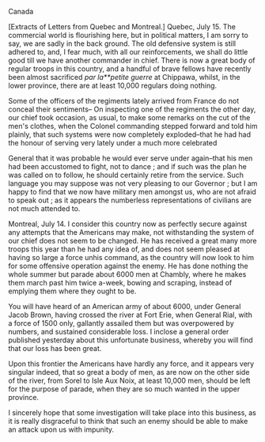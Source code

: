 Canada[Extracts of Letters from Quebec and Montreal.] Quebec, July 15. The
                    commercial world is flourishing here, but in political matters, I am sorry
                    to say, we are sadly in the back ground. The old defensive system is still
                    adhered to, and, I fear much, with all our reinforcements,
                    we shall do little good till we have another commander in chief. There is
                    now a great body of regular troops in this country, and a handful of brave
                    fellows have recently been almost sacrificed *par la**petite guerre* at Chippawa, whilst, in the lower
                        province, there are at least 10,000 regulars doing nothing.Some of the officers of the regiments lately arrived from France
                    do not conceal their sentiments– On inspecting one of the regiments
                    the other day, our chief took occasion, as usual, to make some remarks on the cut of the men's clothes, when the Colonel commanding stepped forward and told him plainly, that such systems
                    were now completely exploded–that he had had the honour
                    of serving very lately under a much more celebratedGeneral that it was probable he would ever serve under
                    again–that his men had been accustomed to fight, not to dance ; and
                    if such was the plan he was called on to follow, he should certainly retire
                    from the service. Such language you may suppose was not very pleasing
                    to our Governor ; but I am happy to find that we now have military men
                    amongst us, who are not afraid to speak out ; as it appears the
                    numberless representations of civilians are not much attended to.Montreal, July 14. I consider this country now as perfectly secure
                    against any attempts that the Americans may make, not withstanding the
                    system of our chief does not seem to be changed. He has received a great
                    many more troops this year than he had any idea of, and does not seem
                    pleased at having so large a force unhis command, as the country
                    will now look to him for some offensive operation against the enemy.
                    He has done nothing the whole summer but parade about 6000
                    men at Chambly, where he makes them march past him twice a-week, bowing and
                    scraping, instead of emplying them where they ought to be.You will have heard of an American army of about 6000, under General Jacob
                    Brown, having crossed the river at Fort Erie, when General Rial, with
                    a force of 1500 only, gallantly assailed them but was overpowered by
                    numbers, and sustained considerable loss. I inclose a general
                    order published yesterday about this unfortunate business, whereby you
                    will find that our loss has been great.Upon this frontier the Americans have hardly any force, and it appears very
                    singular indeed, that so great a body of men, as are now on the other side
                    of the river, from Sorel to Isle Aux Noix, at least 10,000 men, should
                    be left for the purpose of parade, when they are so much wanted in the
                    upper province.I sincerely hope that some investigation will take place into this business,
                    as it is really disgraceful to think that such an enemy should be able to
                    make an attack upon us with impunity.
